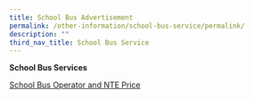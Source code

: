 ```yaml
---
title: School Bus Advertisement
permalink: /other-information/school-bus-service/permalink/
description: ""
third_nav_title: School Bus Service
---
```

**School Bus Services**

[School Bus Operator and NTE Price](/files/northoaks%20primary%20school%202023%20nte%20bus%20fare.pdf)